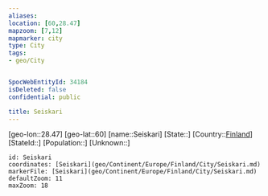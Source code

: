 ```yaml
---
aliases: 
location: [60,28.47]
mapzoom: [7,12] 
mapmarker: city 
type: City
tags:
- geo/City


SpocWebEntityId: 34184
isDeleted: false
confidential: public

title: Seiskari
---
```

[geo-lon::28.47]
[geo-lat::60]
[name::Seiskari]
[State::]
[Country::[Finland](geo/Continent/Europe/Finland.md)]
[StateId::]
[Population::]
[Unknown::]


```leaflet
id: Seiskari
coordinates: [Seiskari](geo/Continent/Europe/Finland/City/Seiskari.md)
markerFile: [Seiskari](geo/Continent/Europe/Finland/City/Seiskari.md)
defaultZoom: 11 
maxZoom: 18
```


